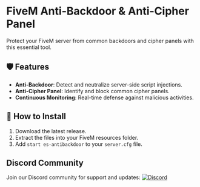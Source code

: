 # FiveM Anti-Backdoor & Anti-Cipher Panel
Protect your FiveM server from common backdoors and cipher panels with this essential tool.

## 🛡️ Features
- **Anti-Backdoor**: Detect and neutralize server-side script injections.
- **Anti-Cipher Panel**: Identify and block common cipher panels.
- **Continuous Monitoring**: Real-time defense against malicious activities.

## 🚀 How to Install
1. Download the latest release.
2. Extract the files into your FiveM resources folder.
3. Add `start es-antibackdoor` to your `server.cfg` file.

## Discord Community
Join our Discord community for support and updates:
[![Discord](https://img.shields.io/badge/Discord-ES%20Community-7289DA.svg)](https://discord.gg/6JEBNqE7zb)

